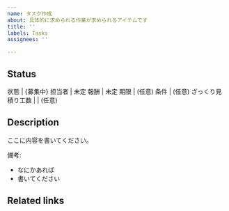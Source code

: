 ```yaml
---
name: タスク作成
about: 具体的に求められる作業が求められるアイテムです
title: ''
labels: Tasks
assignees: ''

---
```


## Status

状態 | {募集中} 
担当者 | 未定
報酬 | 未定
期限 | (任意)
条件 | (任意)
ざっくり見積り工数 |  | (任意)

## Description

ここに内容を書いてください。

備考: 
- なにかあれば
- 書いてください

## Related links
